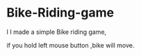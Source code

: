 # Bike-Riding-game

I I made a simple Bike riding game,

if you hold left mouse button ,bike will move.
